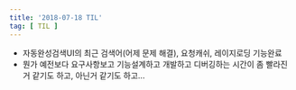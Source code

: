 ```yaml
---
title: '2018-07-18 TIL'
tag: [ TIL ]
---
```


* 자동완성검색UI의 최근 검색어(어제 문제 해결), 요청캐쉬, 레이지로딩 기능완료
* 뭔가 예전보다 요구사항보고 기능설계하고 개발하고 디버깅하는 시간이 좀 빨라진 거 같기도 하고, 아닌거 같기도 하고...


